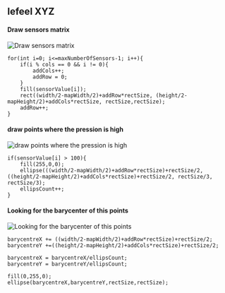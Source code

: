 ## lefeel XYZ

#### Draw sensors matrix

![Draw sensors matrix](img/matrice1.gif)

```
for(int i=0; i<=maxNumberOfSensors-1; i++){
	if(i % cols == 0 && i != 0){
		addCols++;
		addRow = 0;
	}
	fill(sensorValue[i]);
	rect((width/2-mapWidth/2)+addRow*rectSize, (height/2-mapHeight/2)+addCols*rectSize, rectSize,rectSize);
	addRow++;
}  
```

#### draw points where the pression is high

![draw points where the pression is high](img/matrice2.gif)

```
if(sensorValue[i] > 100){
	fill(255,0,0);
	ellipse(((width/2-mapWidth/2)+addRow*rectSize)+rectSize/2, ((height/2-mapHeight/2)+addCols*rectSize)+rectSize/2, rectSize/3, rectSize/3);
	ellipsCount++;
}
```

#### Looking for the barycenter of this points

![Looking for the barycenter of this points](img/barycentre.gif)

```
barycentreX += ((width/2-mapWidth/2)+addRow*rectSize)+rectSize/2;
barycentreY +=((height/2-mapHeight/2)+addCols*rectSize)+rectSize/2;
      
barycentreX = barycentreX/ellipsCount;
barycentreY = barycentreY/ellipsCount;

fill(0,255,0);
ellipse(barycentreX,barycentreY,rectSize,rectSize);
```